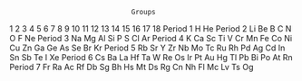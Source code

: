                                   Groups
 1   2      3   4   5   6   7   8   9  10  11  12    13  14  15  16  17  18
Period 1 H He Period 2 Li Be B C N O F Ne Period 3 Na Mg Al Si P S Cl Ar Period 4 K Ca Sc Ti V Cr Mn Fe Co Ni Cu Zn Ga Ge As Se Br Kr Period 5 Rb Sr Y Zr Nb Mo Tc Ru Rh Pd Ag Cd In Sn Sb Te I Xe Period 6 Cs Ba La Hf Ta W Re Os Ir Pt Au Hg Tl Pb Bi Po At Rn Period 7 Fr Ra Ac Rf Db Sg Bh Hs Mt Ds Rg Cn Nh Fl Mc Lv Ts Og

</details>
